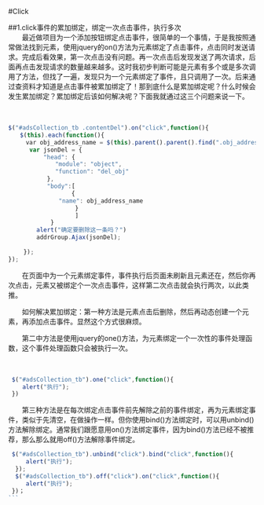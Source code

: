 #Click

##1.click事件的累加绑定，绑定一次点击事件，执行多次  
　　最近做项目为一个添加按钮绑定点击事件，很简单的一个事情，于是我按照通常做法找到元素，使用jquery的on()方法为元素绑定了点击事件，点击同时发送请求。完成后看效果，第一次点击没有问题。再一次点击后发现发送了两次请求，后面再点击发现请求的数量越来越多。这时我初步判断可能是元素有多个或是多次调用了方法，但找了一遍，发现只为一个元素绑定了事件，且只调用了一次。后来通过查资料才知道是点击事件被累加绑定了！那到底什么是累加绑定呢？什么时候会发生累加绑定？累加绑定后该如何解决呢？下面我就通过这三个问题来说一下。

　　
```javascript
$("#adsCollection_tb .contentDel").on("click",function(){
　　$(this).each(function(){
　　　var obj_address_name = $(this).parent().parent().find(".obj_address_name").html();
      var jsonDel = {
          "head": {
          　　"module": "object",
         　　 "function": "del_obj"
           },
           "body":[
                  {
          　　 "name": obj_address_name
                   }
                   ]
            }
        alert("确定要删除这一条吗？")
        addrGroup.Ajax(jsonDel);
                        
　　 });
});
``` 

　　在页面中为一个元素绑定事件，事件执行后页面未刷新且元素还在，然后你再次点击，元素又被绑定个一次点击事件，这样第二次点击就会执行两次，以此类推。

　　如何解决累加绑定：第一种方法是元素点击后删除，然后再动态创建一个元素，再添加点击事件。显然这个方式很麻烦。

　　第二中方法是使用jquery的one()方法，为元素绑定一个一次性的事件处理函数，这个事件处理函数只会被执行一次。

　　
```javascript
 $("#adsCollection_tb").one("click",function(){
    alert("执行"); 
 })
``` 

　　第三种方法是在每次绑定点击事件前先解除之前的事件绑定，再为元素绑定事件，类似于先清空，在做操作一样。但你使用bind()方法绑定时，可以用unbind()方法解除绑定。通常我们跟愿意用on()方法绑定事件，因为bind()方法已经不被推荐，那么那么就用off()方法解除事件绑定。


```javascript
 $("#adsCollection_tb").unbind("click").bind("click",function(){  
     alert("执行");   
  });  
  $("#adsCollection_tb").off("click").on("click",function(){  
     alert("执行");   
 })；  
```　　
    